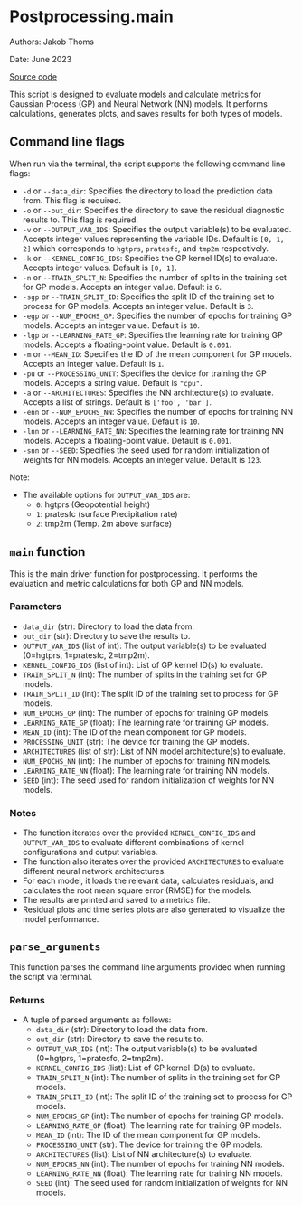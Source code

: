 # Postprocessing.main

Authors: Jakob Thoms

Date: June 2023

[Source code](/src/Postprocessing/main.py)

This script is designed to evaluate models and calculate metrics for Gaussian Process (GP) and Neural Network (NN) models.
It performs calculations, generates plots, and saves results for both types of models.

## Command line flags

When run via the terminal, the script supports the following command line flags:

- `-d` or `--data_dir`: Specifies the directory to load the prediction data from. This flag is required.
- `-o` or `--out_dir`: Specifies the directory to save the residual diagnostic results to. This flag is required.
- `-v` or `--OUTPUT_VAR_IDS`: Specifies the output variable(s) to be evaluated. Accepts integer values representing the variable IDs. Default is `[0, 1, 2]` which corresponds to `hgtprs`, `pratesfc`, and `tmp2m` respectively.
- `-k` or `--KERNEL_CONFIG_IDS`: Specifies the GP kernel ID(s) to evaluate. Accepts integer values. Default is `[0, 1]`.
- `-n` or `--TRAIN_SPLIT_N`: Specifies the number of splits in the training set for GP models. Accepts an integer value. Default is `6`.
- `-sgp` or `--TRAIN_SPLIT_ID`: Specifies the split ID of the training set to process for GP models. Accepts an integer value. Default is `3`.
- `-egp` or `--NUM_EPOCHS_GP`: Specifies the number of epochs for training GP models. Accepts an integer value. Default is `10`.
- `-lgp` or `--LEARNING_RATE_GP`: Specifies the learning rate for training GP models. Accepts a floating-point value. Default is `0.001`.
- `-m` or `--MEAN_ID`: Specifies the ID of the mean component for GP models. Accepts an integer value. Default is `1`.
- `-pu` or `--PROCESSING_UNIT`: Specifies the device for training the GP models. Accepts a string value. Default is `"cpu"`.
- `-a` or `--ARCHITECTURES`: Specifies the NN architecture(s) to evaluate. Accepts a list of strings. Default is `['foo', 'bar']`.
- `-enn` or `--NUM_EPOCHS_NN`: Specifies the number of epochs for training NN models. Accepts an integer value. Default is `10`.
- `-lnn` or `--LEARNING_RATE_NN`: Specifies the learning rate for training NN models. Accepts a floating-point value. Default is `0.001`.
- `-snn` or `--SEED`: Specifies the seed used for random initialization of weights for NN models. Accepts an integer value. Default is `123`.

Note:

- The available options for `OUTPUT_VAR_IDS` are:
  - `0`: hgtprs (Geopotential height)
  - `1`: pratesfc (surface Precipitation rate)
  - `2`: tmp2m (Temp. 2m above surface)


## `main` function

This is the main driver function for postprocessing. It performs the evaluation and metric calculations for both GP and NN models.

### Parameters

- `data_dir` (str): Directory to load the data from.
- `out_dir` (str): Directory to save the results to.
- `OUTPUT_VAR_IDS` (list of int): The output variable(s) to be evaluated (0=hgtprs, 1=pratesfc, 2=tmp2m).
- `KERNEL_CONFIG_IDS` (list of int): List of GP kernel ID(s) to evaluate.
- `TRAIN_SPLIT_N` (int): The number of splits in the training set for GP models.
- `TRAIN_SPLIT_ID` (int): The split ID of the training set to process for GP models.
- `NUM_EPOCHS_GP` (int): The number of epochs for training GP models.
- `LEARNING_RATE_GP` (float): The learning rate for training GP models.
- `MEAN_ID` (int): The ID of the mean component for GP models.
- `PROCESSING_UNIT` (str): The device for training the GP models.
- `ARCHITECTURES` (list of str): List of NN model architecture(s) to evaluate.
- `NUM_EPOCHS_NN` (int): The number of epochs for training NN models.
- `LEARNING_RATE_NN` (float): The learning rate for training NN models.
- `SEED` (int): The seed used for random initialization of weights for NN models.

### Notes

- The function iterates over the provided `KERNEL_CONFIG_IDS` and `OUTPUT_VAR_IDS` to evaluate different combinations of kernel configurations and output variables.
- The function also iterates over the provided `ARCHITECTURES` to evaluate different neural network architectures.
- For each model, it loads the relevant data, calculates residuals, and calculates the root mean square error (RMSE) for the models.
- The results are printed and saved to a metrics file.
- Residual plots and time series plots are also generated to visualize the model performance.

## `parse_arguments`

This function parses the command line arguments provided when running the script via terminal.

### Returns

- A tuple of parsed arguments as follows:
  - `data_dir` (str): Directory to load the data from.
  - `out_dir` (str): Directory to save the results to.
  - `OUTPUT_VAR_IDS` (int): The output variable(s) to be evaluated (0=hgtprs, 1=pratesfc, 2=tmp2m).
  - `KERNEL_CONFIG_IDS` (list): List of GP kernel ID(s) to evaluate.
  - `TRAIN_SPLIT_N` (int): The number of splits in the training set for GP models.
  - `TRAIN_SPLIT_ID` (int): The split ID of the training set to process for GP models.
  - `NUM_EPOCHS_GP` (int): The number of epochs for training GP models.
  - `LEARNING_RATE_GP` (float): The learning rate for training GP models.
  - `MEAN_ID` (int): The ID of the mean component for GP models.
  - `PROCESSING_UNIT` (str): The device for training the GP models.
  - `ARCHITECTURES` (list): List of NN architecture(s) to evaluate.
  - `NUM_EPOCHS_NN` (int): The number of epochs for training NN models.
  - `LEARNING_RATE_NN` (float): The learning rate for training NN models.
  - `SEED` (int): The seed used for random initialization of weights for NN models.
